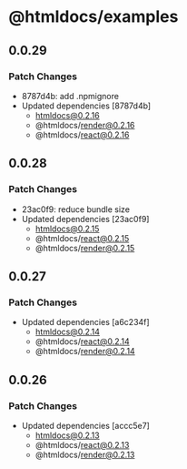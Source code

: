 # @htmldocs/examples

## 0.0.29

### Patch Changes

- 8787d4b: add .npmignore
- Updated dependencies [8787d4b]
  - htmldocs@0.2.16
  - @htmldocs/render@0.2.16
  - @htmldocs/react@0.2.16

## 0.0.28

### Patch Changes

- 23ac0f9: reduce bundle size
- Updated dependencies [23ac0f9]
  - htmldocs@0.2.15
  - @htmldocs/react@0.2.15
  - @htmldocs/render@0.2.15

## 0.0.27

### Patch Changes

- Updated dependencies [a6c234f]
  - htmldocs@0.2.14
  - @htmldocs/react@0.2.14
  - @htmldocs/render@0.2.14

## 0.0.26

### Patch Changes

- Updated dependencies [accc5e7]
  - htmldocs@0.2.13
  - @htmldocs/react@0.2.13
  - @htmldocs/render@0.2.13
